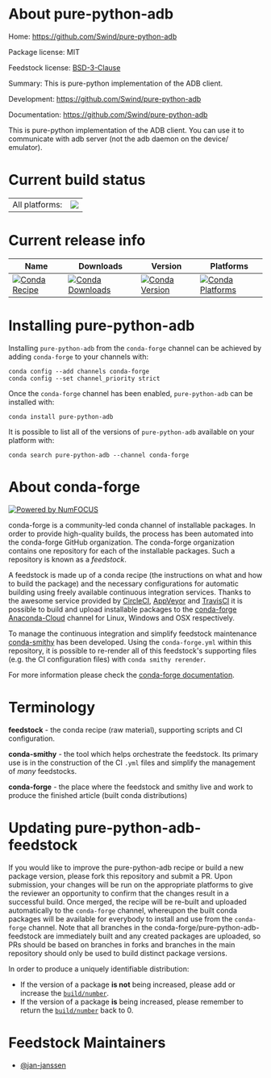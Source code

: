 About pure-python-adb
=====================

Home: https://github.com/Swind/pure-python-adb

Package license: MIT

Feedstock license: [BSD-3-Clause](https://github.com/conda-forge/pure-python-adb-feedstock/blob/master/LICENSE.txt)

Summary: This is pure-python implementation of the ADB client.

Development: https://github.com/Swind/pure-python-adb

Documentation: https://github.com/Swind/pure-python-adb

This is pure-python implementation of the ADB client. You can use it
to communicate with adb server (not the adb daemon on the device/
emulator).


Current build status
====================


<table><tr><td>All platforms:</td>
    <td>
      <a href="https://dev.azure.com/conda-forge/feedstock-builds/_build/latest?definitionId=14041&branchName=master">
        <img src="https://dev.azure.com/conda-forge/feedstock-builds/_apis/build/status/pure-python-adb-feedstock?branchName=master">
      </a>
    </td>
  </tr>
</table>

Current release info
====================

| Name | Downloads | Version | Platforms |
| --- | --- | --- | --- |
| [![Conda Recipe](https://img.shields.io/badge/recipe-pure--python--adb-green.svg)](https://anaconda.org/conda-forge/pure-python-adb) | [![Conda Downloads](https://img.shields.io/conda/dn/conda-forge/pure-python-adb.svg)](https://anaconda.org/conda-forge/pure-python-adb) | [![Conda Version](https://img.shields.io/conda/vn/conda-forge/pure-python-adb.svg)](https://anaconda.org/conda-forge/pure-python-adb) | [![Conda Platforms](https://img.shields.io/conda/pn/conda-forge/pure-python-adb.svg)](https://anaconda.org/conda-forge/pure-python-adb) |

Installing pure-python-adb
==========================

Installing `pure-python-adb` from the `conda-forge` channel can be achieved by adding `conda-forge` to your channels with:

```
conda config --add channels conda-forge
conda config --set channel_priority strict
```

Once the `conda-forge` channel has been enabled, `pure-python-adb` can be installed with:

```
conda install pure-python-adb
```

It is possible to list all of the versions of `pure-python-adb` available on your platform with:

```
conda search pure-python-adb --channel conda-forge
```


About conda-forge
=================

[![Powered by NumFOCUS](https://img.shields.io/badge/powered%20by-NumFOCUS-orange.svg?style=flat&colorA=E1523D&colorB=007D8A)](http://numfocus.org)

conda-forge is a community-led conda channel of installable packages.
In order to provide high-quality builds, the process has been automated into the
conda-forge GitHub organization. The conda-forge organization contains one repository
for each of the installable packages. Such a repository is known as a *feedstock*.

A feedstock is made up of a conda recipe (the instructions on what and how to build
the package) and the necessary configurations for automatic building using freely
available continuous integration services. Thanks to the awesome service provided by
[CircleCI](https://circleci.com/), [AppVeyor](https://www.appveyor.com/)
and [TravisCI](https://travis-ci.com/) it is possible to build and upload installable
packages to the [conda-forge](https://anaconda.org/conda-forge)
[Anaconda-Cloud](https://anaconda.org/) channel for Linux, Windows and OSX respectively.

To manage the continuous integration and simplify feedstock maintenance
[conda-smithy](https://github.com/conda-forge/conda-smithy) has been developed.
Using the ``conda-forge.yml`` within this repository, it is possible to re-render all of
this feedstock's supporting files (e.g. the CI configuration files) with ``conda smithy rerender``.

For more information please check the [conda-forge documentation](https://conda-forge.org/docs/).

Terminology
===========

**feedstock** - the conda recipe (raw material), supporting scripts and CI configuration.

**conda-smithy** - the tool which helps orchestrate the feedstock.
                   Its primary use is in the construction of the CI ``.yml`` files
                   and simplify the management of *many* feedstocks.

**conda-forge** - the place where the feedstock and smithy live and work to
                  produce the finished article (built conda distributions)


Updating pure-python-adb-feedstock
==================================

If you would like to improve the pure-python-adb recipe or build a new
package version, please fork this repository and submit a PR. Upon submission,
your changes will be run on the appropriate platforms to give the reviewer an
opportunity to confirm that the changes result in a successful build. Once
merged, the recipe will be re-built and uploaded automatically to the
`conda-forge` channel, whereupon the built conda packages will be available for
everybody to install and use from the `conda-forge` channel.
Note that all branches in the conda-forge/pure-python-adb-feedstock are
immediately built and any created packages are uploaded, so PRs should be based
on branches in forks and branches in the main repository should only be used to
build distinct package versions.

In order to produce a uniquely identifiable distribution:
 * If the version of a package **is not** being increased, please add or increase
   the [``build/number``](https://docs.conda.io/projects/conda-build/en/latest/resources/define-metadata.html#build-number-and-string).
 * If the version of a package **is** being increased, please remember to return
   the [``build/number``](https://docs.conda.io/projects/conda-build/en/latest/resources/define-metadata.html#build-number-and-string)
   back to 0.

Feedstock Maintainers
=====================

* [@jan-janssen](https://github.com/jan-janssen/)

